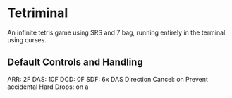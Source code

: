 # Tetriminal
An infinite tetris game using SRS and 7 bag, running entirely in the terminal using curses.

## Default Controls and Handling
ARR: 2F
DAS: 10F
DCD: 0F
SDF: 6x
DAS Direction Cancel: on
Prevent accidental Hard Drops: on
a